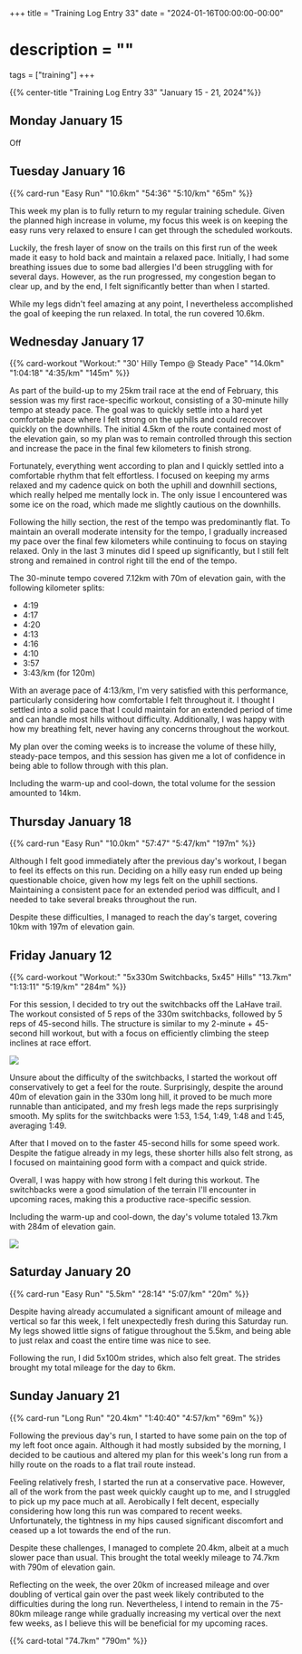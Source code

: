 +++
title = "Training Log Entry 33"
date = "2024-01-16T00:00:00-00:00"
# description = ""
tags = ["training"]
+++

{{% center-title "Training Log Entry 33" "January 15 - 21, 2024"%}}

## Monday January 15

Off

## Tuesday January 16

{{% card-run "Easy Run" "10.6km" "54:36" "5:10/km" "65m" %}}

This week my plan is to fully return to my regular training schedule.
Given the planned high increase in volume, my focus this week is on keeping the easy runs very relaxed to ensure I can get through the scheduled workouts.

Luckily, the fresh layer of snow on the trails on this first run of the week made it easy to hold back and maintain a relaxed pace.
Initially, I had some breathing issues due to some bad allergies I'd been struggling with for several days. 
However, as the run progressed, my congestion began to clear up, and by the end, I felt significantly better than when I started. 

While my legs didn't feel amazing at any point, I nevertheless accomplished the goal of keeping the run relaxed.
In total, the run covered 10.6km.


## Wednesday January 17

{{% card-workout "Workout:" "30' Hilly Tempo @ Steady Pace" "14.0km" "1:04:18" "4:35/km" "145m" %}}

As part of the build-up to my 25km trail race at the end of February, this session was my first race-specific workout, consisting of a 30-minute hilly tempo at steady pace.
The goal was to quickly settle into a hard yet comfortable pace where I felt strong on the uphills and could recover quickly on the downhills. 
The initial 4.5km of the route contained most of the elevation gain, so my plan was to remain controlled through this section and increase the pace in the final few kilometers to finish strong.

Fortunately, everything went according to plan and I quickly settled into a comfortable rhythm that felt effortless.
I focused on keeping my arms relaxed and my cadence quick on both the uphill and downhill sections, which really helped me mentally lock in.
The only issue I encountered was some ice on the road, which made me slightly cautious on the downhills.

Following the hilly section, the rest of the tempo was predominantly flat.
To maintain an overall moderate intensity for the tempo, I gradually increased my pace over the final few kilometers while continuing to focus on staying relaxed.
Only in the last 3 minutes did I speed up significantly, but I still felt strong and remained in control right till the end of the tempo.

The 30-minute tempo covered 7.12km with 70m of elevation gain, with the following kilometer splits:

- 4:19
- 4:17
- 4:20
- 4:13
- 4:16
- 4:10
- 3:57
- 3:43/km (for 120m)

With an average pace of 4:13/km, I'm very satisfied with this performance, particularly considering how comfortable I felt throughout it.
I thought I settled into a solid pace that I could maintain for an extended period of time and can handle most hills without difficulty. 
Additionally, I was happy with how my breathing felt, never having any concerns throughout the workout.

My plan over the coming weeks is to increase the volume of these hilly, steady-pace tempos, and this session has given me a lot of confidence in being able to follow through with this plan.

Including the warm-up and cool-down, the total volume for the session amounted to 14km.


## Thursday January 18

{{% card-run "Easy Run" "10.0km" "57:47" "5:47/km" "197m" %}}

Although I felt good immediately after the previous day's workout, I began to feel its effects on this run.
Deciding on a hilly easy run ended up being questionable choice, given how my legs felt on the uphill sections.
Maintaining a consistent pace for an extended period was difficult, and I needed to take several breaks throughout the run.

Despite these difficulties, I managed to reach the day's target, covering 10km with 197m of elevation gain.


## Friday January 12

{{% card-workout "Workout:" "5x330m Switchbacks, 5x45\" Hills" "13.7km" "1:13:11" "5:19/km" "284m" %}}

For this session, I decided to try out the switchbacks off the LaHave trail.
The workout consisted of 5 reps of the 330m switchbacks, followed by 5 reps of 45-second hills.
The structure is similar to my 2-minute + 45-second hill workout, but with a focus on efficiently climbing the steep inclines at race effort.

<div class="landscape"><img src="/images/gallery/2024/9.jpg.webp"></div>

Unsure about the difficulty of the switchbacks, I started the workout off conservatively to get a feel for the route.
Surprisingly, despite the around 40m of elevation gain in the 330m long hill, it proved to be much more runnable than anticipated, and my fresh legs made the reps surprisingly smooth.
My splits for the switchbacks were 1:53, 1:54, 1:49, 1:48 and 1:45, averaging 1:49.

After that I moved on to the faster 45-second hills for some speed work.
Despite the fatigue already in my legs, these shorter hills also felt strong, as I focused on maintaining good form with a compact and quick stride.

Overall, I was happy with how strong I felt during this workout.
The switchbacks were a good simulation of the terrain I'll encounter in upcoming races, making this a productive race-specific session.

Including the warm-up and cool-down, the day's volume totaled 13.7km with 284m of elevation gain.

<div class="landscape"><img src="/images/gallery/2024/10.jpg.webp"></div>


## Saturday January 20

{{% card-run "Easy Run" "5.5km" "28:14" "5:07/km" "20m" %}}

Despite having already accumulated a significant amount of mileage and vertical so far this week, I felt unexpectedly fresh during this Saturday run. 
My legs showed little signs of fatigue throughout the 5.5km, and being able to just relax and coast the entire time was nice to see.

Following the run, I did 5x100m strides, which also felt great.
The strides brought my total mileage for the day to 6km.

## Sunday January 21

{{% card-run "Long Run" "20.4km" "1:40:40" "4:57/km" "69m" %}}

Following the previous day's run, I started to have some pain on the top of my left foot once again.
Although it had mostly subsided by the morning, I decided to be cautious and altered my plan for this week's long run from a hilly route on the roads to a flat trail route instead.

Feeling relatively fresh, I started the run at a conservative pace. 
However, all of the work from the past week quickly caught up to me, and I struggled to pick up my pace much at all.
Aerobically I felt decent, especially considering how long this run was compared to recent weeks.
Unfortunately, the tightness in my hips caused significant discomfort and ceased up a lot towards the end of the run.

Despite these challenges, I managed to complete 20.4km, albeit at a much slower pace than usual. 
This brought the total weekly mileage to 74.7km with 790m of elevation gain.

Reflecting on the week, the over 20km of increased mileage and over doubling of vertical gain over the past week likely contributed to the difficulties during the long run. 
Nevertheless, I intend to remain in the 75-80km mileage range while gradually increasing my vertical over the next few weeks, as I believe this will be beneficial for my upcoming races.

{{% card-total "74.7km" "790m" %}}
